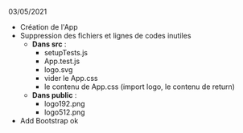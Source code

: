 03/05/2021
- Création de l'App
- Suppression des fichiers et lignes de codes inutiles
  -  **Dans src** :
      - setupTests.js
      - App.test.js
      - logo.svg
      - vider le App.css
      - le contenu de App.css (import logo, le contenu de return)
    - **Dans public** :
      - logo192.png
      - logo512.png
- Add Bootstrap ok